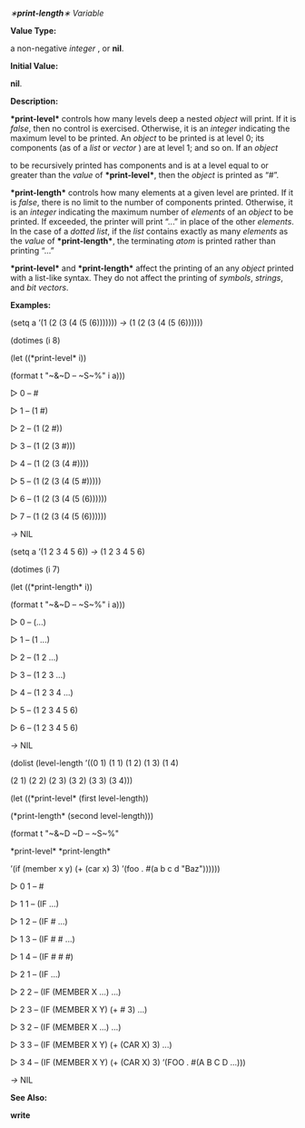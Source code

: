 *∗***print-length***∗ Variable* 



**Value Type:** 



a non-negative *integer* , or **nil**. 



**Initial Value:** 



**nil**. 



**Description:** 



**\*print-level\*** controls how many levels deep a nested *object* will print. If it is *false*, then no control is exercised. Otherwise, it is an *integer* indicating the maximum level to be printed. An *object* to be printed is at level 0; its components (as of a *list* or *vector* ) are at level 1; and so on. If an *object* 



to be recursively printed has components and is at a level equal to or greater than the *value* of **\*print-level\***, then the *object* is printed as “#”. 



**\*print-length\*** controls how many elements at a given level are printed. If it is *false*, there is no limit to the number of components printed. Otherwise, it is an *integer* indicating the maximum number of *elements* of an *object* to be printed. If exceeded, the printer will print “...” in place of the other *elements*. In the case of a *dotted list*, if the *list* contains exactly as many *elements* as the *value* of **\*print-length\***, the terminating *atom* is printed rather than printing “...” 



**\*print-level\*** and **\*print-length\*** affect the printing of an any *object* printed with a list-like syntax. They do not affect the printing of *symbols*, *strings*, and *bit vectors*. 



**Examples:** 



(setq a ’(1 (2 (3 (4 (5 (6))))))) *→* (1 (2 (3 (4 (5 (6)))))) 



(dotimes (i 8) 



(let ((\*print-level\* i)) 



(format t "~&~D – ~S~%" i a))) 



▷ 0 – # 



▷ 1 – (1 #) 



▷ 2 – (1 (2 #)) 



▷ 3 – (1 (2 (3 #))) 



▷ 4 – (1 (2 (3 (4 #)))) 



▷ 5 – (1 (2 (3 (4 (5 #))))) 



▷ 6 – (1 (2 (3 (4 (5 (6)))))) 



▷ 7 – (1 (2 (3 (4 (5 (6)))))) 



*→* NIL 



(setq a ’(1 2 3 4 5 6)) *→* (1 2 3 4 5 6) 



(dotimes (i 7) 



(let ((\*print-length\* i)) 







 



 



(format t "~&~D – ~S~%" i a))) 



▷ 0 – (...) 



▷ 1 – (1 ...) 



▷ 2 – (1 2 ...) 



▷ 3 – (1 2 3 ...) 



▷ 4 – (1 2 3 4 ...) 



▷ 5 – (1 2 3 4 5 6) 



▷ 6 – (1 2 3 4 5 6) 



*→* NIL 



(dolist (level-length ’((0 1) (1 1) (1 2) (1 3) (1 4) 



(2 1) (2 2) (2 3) (3 2) (3 3) (3 4))) 



(let ((\*print-level\* (first level-length)) 



(\*print-length\* (second level-length))) 



(format t "~&~D ~D – ~S~%" 



\*print-level\* \*print-length\* 



’(if (member x y) (+ (car x) 3) ’(foo . #(a b c d "Baz")))))) 



▷ 0 1 – # 



▷ 1 1 – (IF ...) 



▷ 1 2 – (IF # ...) 



▷ 1 3 – (IF # # ...) 



▷ 1 4 – (IF # # #) 



▷ 2 1 – (IF ...) 



▷ 2 2 – (IF (MEMBER X ...) ...) 



▷ 2 3 – (IF (MEMBER X Y) (+ # 3) ...) 



▷ 3 2 – (IF (MEMBER X ...) ...) 



▷ 3 3 – (IF (MEMBER X Y) (+ (CAR X) 3) ...) 



▷ 3 4 – (IF (MEMBER X Y) (+ (CAR X) 3) ’(FOO . #(A B C D ...))) 



*→* NIL 



**See Also:** 



**write** 



